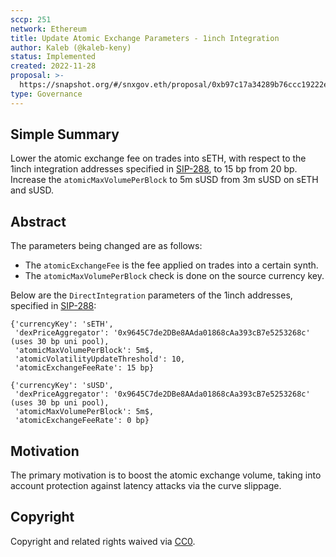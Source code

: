```yaml
---
sccp: 251
network: Ethereum
title: Update Atomic Exchange Parameters - 1inch Integration
author: Kaleb (@kaleb-keny)
status: Implemented
created: 2022-11-28
proposal: >-
  https://snapshot.org/#/snxgov.eth/proposal/0xb97c17a34289b76ccc19222ec4202dd268e159bf755a49e0f8124dedeca10932
type: Governance
---
```


<!--You can leave these HTML comments in your merged SCCP and delete the visible duplicate text guides, they will not appear and may be helpful to refer to if you edit it again. This is the suggested template for new SCCPs. Note that an SCCP number will be assigned by an editor. When opening a pull request to submit your SCCP, please use an abbreviated title in the filename, `sccp-draft_title_abbrev.md`. The title should be 44 characters or less.-->

## Simple Summary

<!--"If you can't explain it simply, you don't understand it well enough." Provide a simplified and layman-accessible explanation of the SCCP.-->

Lower the atomic exchange fee on trades into sETH, with respect to the 1inch integration addresses specified in [SIP-288](https://sips.synthetix.io/sips/sip-288/), to 15 bp from 20 bp.
Increase the `atomicMaxVolumePerBlock` to 5m sUSD from 3m sUSD on sETH and sUSD. 

## Abstract

<!--A short (~200 word) description of the variable change proposed.-->

The parameters being changed are as follows:
- The `atomicExchangeFee` is the fee applied on trades into a certain synth.
- The `atomicMaxVolumePerBlock` check is done on the source  currency key.

Below are the `DirectIntegration` parameters of the 1inch addresses, specified in [SIP-288](https://sips.synthetix.io/sips/sip-288/):

```
{'currencyKey': 'sETH',
 'dexPriceAggregator': '0x9645C7de2DBe8AAda01868cAa393cB7e5253268c' (uses 30 bp uni pool),
 'atomicMaxVolumePerBlock': 5m$,
 'atomicVolatilityUpdateThreshold': 10,
 'atomicExchangeFeeRate': 15 bp}
```

```
{'currencyKey': 'sUSD',
 'dexPriceAggregator': '0x9645C7de2DBe8AAda01868cAa393cB7e5253268c' (uses 30 bp uni pool),
 'atomicMaxVolumePerBlock': 5m$,
 'atomicExchangeFeeRate': 0 bp}
```

## Motivation

<!--The motivation is critical for SCCPs that want to update variables within Synthetix. It should clearly explain why the existing variable is not incentive aligned. SCCP submissions without sufficient motivation may be rejected outright.-->

The primary motivation is to boost the atomic exchange volume, taking into account protection against latency attacks via the curve slippage. 

## Copyright

Copyright and related rights waived via [CC0](https://creativecommons.org/publicdomain/zero/1.0/).